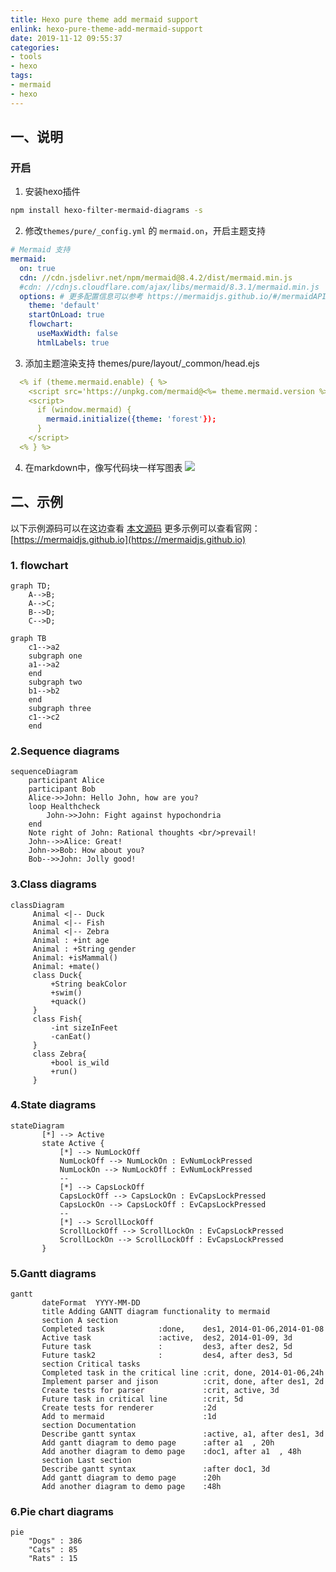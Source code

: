 ```yaml
---
title: Hexo pure theme add mermaid support
enlink: hexo-pure-theme-add-mermaid-support
date: 2019-11-12 09:55:37
categories:
- tools
- hexo
tags:
- mermaid
- hexo
---
```

## 一、说明
### 开启
1. 安装hexo插件
```bash
npm install hexo-filter-mermaid-diagrams -s
```
2. 修改`themes/pure/_config.yml` 的 `mermaid.on`，开启主题支持
```yml
# Mermaid 支持
mermaid:
  on: true
  cdn: //cdn.jsdelivr.net/npm/mermaid@8.4.2/dist/mermaid.min.js
  #cdn: //cdnjs.cloudflare.com/ajax/libs/mermaid/8.3.1/mermaid.min.js
  options: # 更多配置信息可以参考 https://mermaidjs.github.io/#/mermaidAPI
    theme: 'default'
    startOnLoad: true
    flowchart:
      useMaxWidth: false
      htmlLabels: true
```
3. 添加主题渲染支持 themes/pure/layout/_common/head.ejs
```yml
  <% if (theme.mermaid.enable) { %>
    <script src='https://unpkg.com/mermaid@<%= theme.mermaid.version %>/dist/mermaid.min.js'></script>
    <script>
      if (window.mermaid) {
        mermaid.initialize({theme: 'forest'});
      }
    </script>
  <% } %>
```
4. 在markdown中，像写代码块一样写图表
![](demo.png)


## 二、示例
以下示例源码可以在这边查看 [本文源码](https://github.com/yelog/blog/blob/master/source/_posts/tools/3-hexo%E6%94%AF%E6%8C%81mermaid%E5%9B%BE%E8%A1%A8.md)
更多示例可以查看官网：[https://mermaidjs.github.io](https://mermaidjs.github.io)

### 1. flowchart
```mermaid
graph TD;
    A-->B;
    A-->C;
    B-->D;
    C-->D;
```
```mermaid
graph TB
    c1-->a2
    subgraph one
    a1-->a2
    end
    subgraph two
    b1-->b2
    end
    subgraph three
    c1-->c2
    end
```

### 2.Sequence diagrams

```mermaid
sequenceDiagram
    participant Alice
    participant Bob
    Alice->>John: Hello John, how are you?
    loop Healthcheck
        John->>John: Fight against hypochondria
    end
    Note right of John: Rational thoughts <br/>prevail!
    John-->>Alice: Great!
    John->>Bob: How about you?
    Bob-->>John: Jolly good!
```

### 3.Class diagrams
```mermaid
classDiagram
     Animal <|-- Duck
     Animal <|-- Fish
     Animal <|-- Zebra
     Animal : +int age
     Animal : +String gender
     Animal: +isMammal()
     Animal: +mate()
     class Duck{
         +String beakColor
         +swim()
         +quack()
     }
     class Fish{
         -int sizeInFeet
         -canEat()
     }
     class Zebra{
         +bool is_wild
         +run()
     }
```

### 4.State diagrams
```mermaid
stateDiagram
       [*] --> Active
       state Active {
           [*] --> NumLockOff
           NumLockOff --> NumLockOn : EvNumLockPressed
           NumLockOn --> NumLockOff : EvNumLockPressed
           --
           [*] --> CapsLockOff
           CapsLockOff --> CapsLockOn : EvCapsLockPressed
           CapsLockOn --> CapsLockOff : EvCapsLockPressed
           --
           [*] --> ScrollLockOff
           ScrollLockOff --> ScrollLockOn : EvCapsLockPressed
           ScrollLockOn --> ScrollLockOff : EvCapsLockPressed
       }
```

### 5.Gantt diagrams
```mermaid
gantt
       dateFormat  YYYY-MM-DD
       title Adding GANTT diagram functionality to mermaid
       section A section
       Completed task            :done,    des1, 2014-01-06,2014-01-08
       Active task               :active,  des2, 2014-01-09, 3d
       Future task               :         des3, after des2, 5d
       Future task2              :         des4, after des3, 5d
       section Critical tasks
       Completed task in the critical line :crit, done, 2014-01-06,24h
       Implement parser and jison          :crit, done, after des1, 2d
       Create tests for parser             :crit, active, 3d
       Future task in critical line        :crit, 5d
       Create tests for renderer           :2d
       Add to mermaid                      :1d
       section Documentation
       Describe gantt syntax               :active, a1, after des1, 3d
       Add gantt diagram to demo page      :after a1  , 20h
       Add another diagram to demo page    :doc1, after a1  , 48h
       section Last section
       Describe gantt syntax               :after doc1, 3d
       Add gantt diagram to demo page      :20h
       Add another diagram to demo page    :48h
```

### 6.Pie chart diagrams
```mermaid
pie
    "Dogs" : 386
    "Cats" : 85
    "Rats" : 15
```

